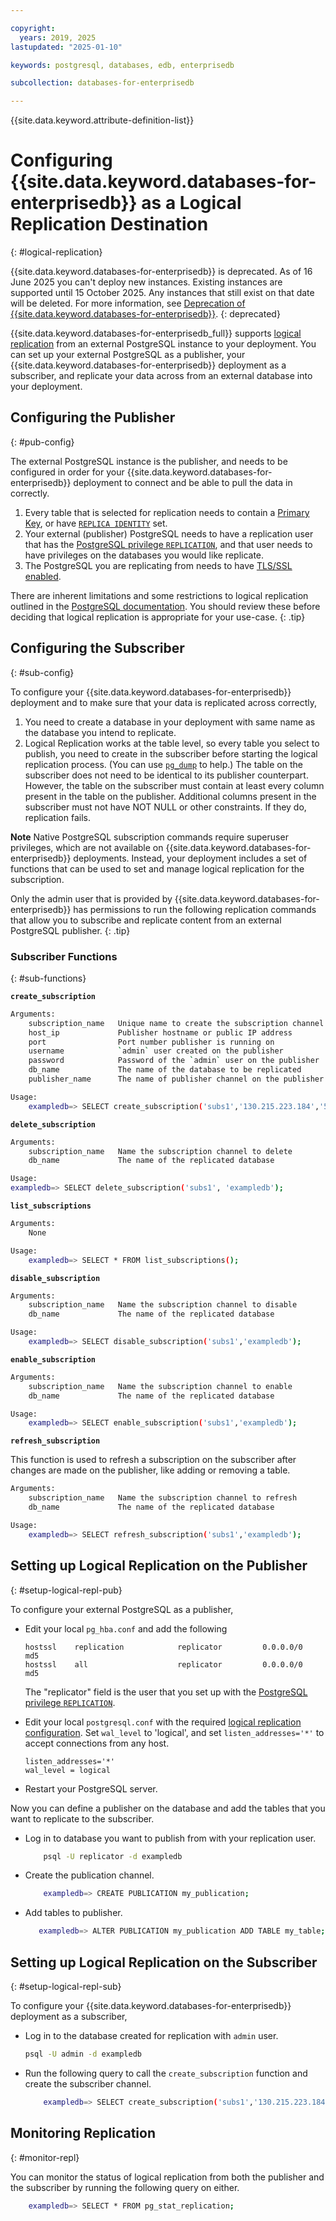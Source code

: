 ```yaml
---

copyright:
  years: 2019, 2025
lastupdated: "2025-01-10"

keywords: postgresql, databases, edb, enterprisedb

subcollection: databases-for-enterprisedb

---
```


{{site.data.keyword.attribute-definition-list}}

# Configuring {{site.data.keyword.databases-for-enterprisedb}} as a Logical Replication Destination
{: #logical-replication}

{{site.data.keyword.databases-for-enterprisedb}} is deprecated. As of 16 June 2025 you can't deploy new instances. Existing instances are supported until 15 October 2025. Any instances that still exist on that date will be deleted. For more information, see [Deprecation of {{site.data.keyword.databases-for-enterprisedb}}](/docs/databases-for-enterprisedb?topic=databases-for-enterprisedb-deprecation).
{: deprecated}

{{site.data.keyword.databases-for-enterprisedb_full}} supports [logical replication](https://www.postgresql.org/docs/current/logical-replication.html) from an external PostgreSQL instance to your deployment. You can set up your external PostgreSQL as a publisher, your {{site.data.keyword.databases-for-enterprisedb}} deployment as a subscriber, and replicate your data across from an external database into your deployment.

## Configuring the Publisher
{: #pub-config}

The external PostgreSQL instance is the publisher, and needs to be configured in order for your {{site.data.keyword.databases-for-enterprisedb}} deployment to connect and be able to pull the data in correctly.

1. Every table that is selected for replication needs to contain a [Primary Key](https://www.postgresql.org/docs/current/ddl-constraints.html#DDL-CONSTRAINTS-PRIMARY-KEYS), or have [`REPLICA IDENTITY`](https://www.postgresql.org/docs/current/sql-altertable.html#replica-identity) set.
2. Your external (publisher) PostgreSQL needs to have a replication user that has the [PostgreSQL privilege `REPLICATION`](https://www.postgresql.org/docs/current/sql-createrole.html#replication), and that user needs to have privileges on the databases you would like replicate.
3. The PostgreSQL you are replicating from needs to have [TLS/SSL enabled](https://www.postgresql.org/docs/current/ssl-tcp.html).

There are inherent limitations and some restrictions to logical replication outlined in the [PostgreSQL documentation](https://www.postgresql.org/docs/current/logical-replication-restrictions.html). You should review these before deciding that logical replication is appropriate for your use-case.
{: .tip}

## Configuring the Subscriber
{: #sub-config}

To configure your {{site.data.keyword.databases-for-enterprisedb}} deployment and to make sure that your data is replicated across correctly,

1. You need to create a database in your deployment with same name as the database you intend to replicate.
2. Logical Replication works at the table level, so every table you select to publish, you need to create in the subscriber before starting the logical replication process. (You can use [`pg_dump`](https://www.postgresql.org/docs/current/app-pgdump.html) to help.) The table on the subscriber does not need to be identical to its publisher counterpart. However, the table on the subscriber must contain at least every column present in the table on the publisher. Additional columns present in the subscriber must not have NOT NULL or other constraints. If they do, replication fails.

**Note** Native PostgreSQL subscription commands require superuser privileges, which are not available on {{site.data.keyword.databases-for-enterprisedb}} deployments. Instead, your deployment includes a set of functions that can be used to set and manage logical replication for the subscription. 

Only the admin user that is provided by {{site.data.keyword.databases-for-enterprisedb}} has permissions to run the following replication commands that allow you to subscribe and replicate content from an external PostgreSQL publisher.
{: .tip}

### Subscriber Functions
{: #sub-functions}

**`create_subscription`**
```bash
Arguments:
    subscription_name   Unique name to create the subscription channel with
    host_ip             Publisher hostname or public IP address
    port                Port number publisher is running on
    username            `admin` user created on the publisher
    password            Password of the `admin` user on the publisher
    db_name             The name of the database to be replicated
    publisher_name      The name of publisher channel on the publisher

Usage:
    exampledb=> SELECT create_subscription('subs1','130.215.223.184','5432','password','admin','exampledb','my_publication');
```

**`delete_subscription`**
```bash
Arguments:
    subscription_name   Name the subscription channel to delete
    db_name             The name of the replicated database

Usage:
exampledb=> SELECT delete_subscription('subs1', 'exampledb');
```

**`list_subscriptions`**
```bash
Arguments:
    None

Usage:
    exampledb=> SELECT * FROM list_subscriptions();
```

**`disable_subscription`**
```bash
Arguments:
    subscription_name   Name the subscription channel to disable
    db_name             The name of the replicated database

Usage:
    exampledb=> SELECT disable_subscription('subs1','exampledb');
```

**`enable_subscription`**
```bash
Arguments:
    subscription_name   Name the subscription channel to enable
    db_name             The name of the replicated database

Usage:
    exampledb=> SELECT enable_subscription('subs1','exampledb');
```

**`refresh_subscription`**  

This function is used to refresh a subscription on the subscriber after changes are made on the publisher, like adding or removing a table.
```bash
Arguments:
    subscription_name   Name the subscription channel to refresh
    db_name             The name of the replicated database

Usage:
    exampledb=> SELECT refresh_subscription('subs1','exampledb');
```

## Setting up Logical Replication on the Publisher
{: #setup-logical-repl-pub}

To configure your external PostgreSQL as a publisher,

- Edit your local `pg_hba.conf` and add the following 
    ```text
    hostssl    replication            replicator         0.0.0.0/0      md5
    hostssl    all                    replicator         0.0.0.0/0      md5
    ```
    The "replicator" field is the user that you set up with the [PostgreSQL privilege `REPLICATION`](https://www.postgresql.org/docs/current/sql-createrole.html#replication).

- Edit your local `postgresql.conf` with the required [logical replication configuration](https://www.postgresql.org/docs/current/logical-replication-config.html). Set `wal_level` to 'logical', and set `listen_addresses='*'` to accept connections from any host.  
    ```text
    listen_addresses='*'
    wal_level = logical                   
    ```

- Restart your PostgreSQL server.

Now you can define a publisher on the database and add the tables that you want to replicate to the subscriber.

- Log in to database you want to publish from with your replication user.
    ```bash
        psql -U replicator -d exampledb
    ```
- Create the publication channel.
    ```bash
        exampledb=> CREATE PUBLICATION my_publication;
    ``` 
- Add tables to publisher.
    ```bash
       exampledb=> ALTER PUBLICATION my_publication ADD TABLE my_table;
    ```

## Setting up Logical Replication on the Subscriber
{: #setup-logical-repl-sub}

To configure your {{site.data.keyword.databases-for-enterprisedb}} deployment as a subscriber,
- Log in to the database created for replication with `admin` user.
    ```bash
    psql -U admin -d exampledb
    ```
- Run the following query to call the `create_subscription` function and create the subscriber channel. 
    ```bash
        exampledb=> SELECT create_subscription('subs1','130.215.223.184','5432','admin','password','exampledb','my_publication');
    ```

## Monitoring Replication
{: #monitor-repl}

You can monitor the status of logical replication from both the publisher and the subscriber by running the following query on either.
```bash
    exampledb=> SELECT * FROM pg_stat_replication;
```
